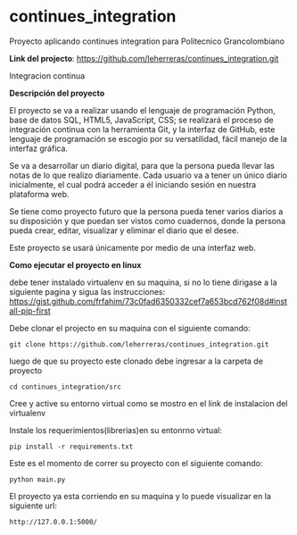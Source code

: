 # continues_integration
Proyecto aplicando continues integration para Politecnico Grancolombiano

**Link del projecto**: https://github.com/leherreras/continues_integration.git

Integracion continua

 

**Descripción del proyecto** 

El proyecto se va a realizar usando el lenguaje de programación Python, base de datos SQL, HTML5, JavaScript, CSS; se realizará el proceso de integración continua con la herramienta  Git, y la interfaz de GitHub, este lenguaje de programación se escogio por su versatilidad, fácil manejo de la interfaz gráfica.

Se va a desarrollar un diario digital, para que la persona pueda llevar las notas de lo que realizo diariamente. Cada usuario va a tener un único diario inicialmente, el cual podrá acceder a él iniciando sesión en nuestra plataforma web. 

Se tiene como proyecto futuro que la persona pueda tener varios diarios a su disposición y que puedan ser vistos como cuadernos, donde la persona pueda crear, editar, visualizar y eliminar el diario que el desee. 

Este proyecto se usará únicamente por medio de una interfaz web. 

**Como ejecutar el proyecto en linux**

debe tener instalado virtualenv en su maquina, si no lo tiene dirigase a la siguiente pagina y sigua las instrucciones:
https://gist.github.com/frfahim/73c0fad6350332cef7a653bcd762f08d#install-pip-first

Debe clonar el projecto en su maquina con el siguiente comando:

`git clone https://github.com/leherreras/continues_integration.git`

luego de que su proyecto este clonado debe ingresar a la carpeta de proyecto

`cd continues_integration/src`

Cree y active su entorno virtual como se mostro en el link de instalacion del virtualenv

Instale los requerimientos(librerias)en su entonrno virtual:

`pip install -r requirements.txt`

Este es el momento de correr su proyecto con el siguiente comando:

`python main.py`

El proyecto ya esta corriendo en su maquina y lo puede visualizar en la siguiente url:

`http://127.0.0.1:5000/`
